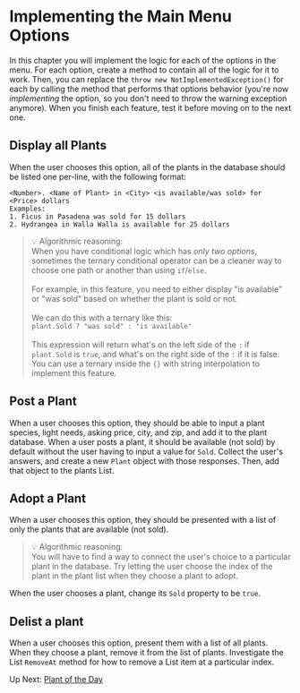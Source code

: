 # Implementing the Main Menu Options
In this chapter you will implement the logic for each of the options in the menu. For each option, create a method to contain all of the logic for it to work. Then, you can replace the `throw new NotImplementedException()` for each by calling the method that performs that options behavior (you're now _implementing_ the option, so you don't need to throw the warning exception anymore). When you finish each feature, test it before moving on to the next one. 

## Display all Plants
When the user chooses this option, all of the plants in the database should be listed one per-line, with the following format: 
```
<Number>. <Name of Plant> in <City> <is available/was sold> for <Price> dollars
Examples: 
1. Ficus in Pasadena was sold for 15 dollars
2. Hydrangea in Walla Walla is available for 25 dollars
```
> 💡 Algorithmic reasoning: <br> When you have conditional logic which has _only two options_, sometimes the ternary conditional operator can be a cleaner way to choose one path or another than using `if`/`else`. <br> <br> For example, in this feature, you need to either display "is available" or "was sold" based on whether the plant is sold or not. <br> <br> We can do this with a ternary like this: <br> `plant.Sold ? "was sold" : "is available"` <br><br> This expression will return what's on the left side of the `:` if `plant.Sold` is `true`, and what's on the right side of the `:` if it is false. You can use a ternary inside the `{}` with string interpolation to implement this feature.

## Post a Plant
When a user chooses this option, they should be able to input a plant species, light needs, asking price, city, and zip, and add it to the plant database. When a user posts a plant, it should be available (not sold) by default without the user having to input a value for `Sold`. Collect the user's answers, and create a new `Plant` object with those responses. Then, add that object to the plants List.

## Adopt a Plant
When a user chooses this option, they should be presented with a list of only the plants that are available (not sold).

> 💡 Algorithmic reasoning: <br> You will have to find a way to connect the user's choice to a particular plant in the database. Try letting the user choose the index of the plant in the plant list when they choose a plant to adopt. 

When the user chooses a plant, change its `Sold` property to be `true`. 

## Delist a plant
When a user chooses this option, present them with a list of all plants. When they choose a plant, remove it from the list of plants. Investigate the List `RemoveAt` method for how to remove a List item at a particular index. 
 
Up Next: [Plant of the Day](./extravert-plant-of-day.md)